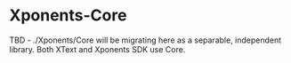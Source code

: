 # Xponents-Core

TBD - ./Xponents/Core will be migrating here as a separable, independent library. 
Both XText and Xponents SDK use Core.
